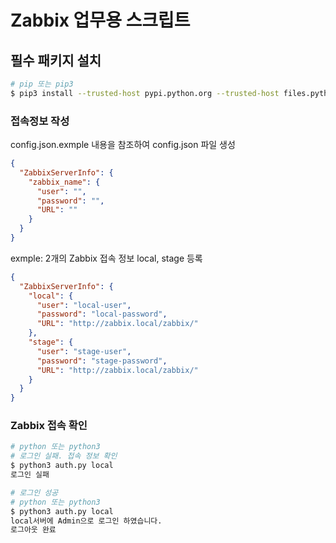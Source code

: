 # Zabbix 업무용 스크립트

## 필수 패키지 설치
```bash
# pip 또는 pip3
$ pip3 install --trusted-host pypi.python.org --trusted-host files.pythonhosted.org --trusted-host pypi.org -r requirements.txt
```

### 접속정보 작성
config.json.exmple 내용을 참조하여 config.json 파일 생성

```json
{
  "ZabbixServerInfo": {
    "zabbix_name": {
      "user": "",
      "password": "",
      "URL": ""
    }
  }
}
```
exmple: 2개의 Zabbix 접속 정보 local, stage 등록
```json
{
  "ZabbixServerInfo": {
    "local": {
      "user": "local-user",
      "password": "local-password",
      "URL": "http://zabbix.local/zabbix/"
    },
    "stage": {
      "user": "stage-user",
      "password": "stage-password",
      "URL": "http://zabbix.local/zabbix/"
    }
  }
}
```
### Zabbix 접속 확인

```bash
# python 또는 python3
# 로그인 실패. 접속 정보 확인
$ python3 auth.py local
로그인 실패

# 로그인 성공
# python 또는 python3
$ python3 auth.py local
local서버에 Admin으로 로그인 하였습니다.
로그아웃 완료
```
